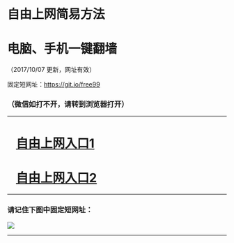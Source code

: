 ﻿# 自由上网简易方法

# 电脑、手机一键翻墙

（2017/10/07 更新，网址有效）

固定短网址：https://git.io/free99

### （微信如打不开，请转到浏览器打开）


***





# &nbsp;&nbsp; <a href="http://ft3094819691.fwq-tz-1001.info/fwqtz01.html?t=10070012515 " target="_blank">自由上网入口1</a>
# &nbsp;&nbsp; <a href="http://ft718116240.fwq-tz-1002.info/fwqtz02.html?t=100700127267 " target="_blank">自由上网入口2</a>
***

### 请记住下图中固定短网址：

<img src="https://s3-us-west-2.amazonaws.com/fwq-1001/yjfq-20170905okok.png" /> 


***

